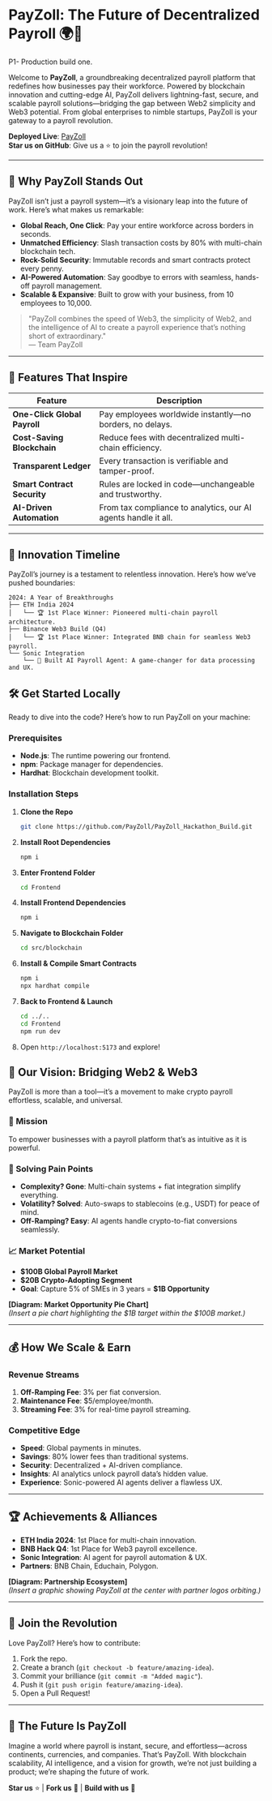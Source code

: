 # PayZoll: The Future of Decentralized Payroll 🌍💸
P1- Production build one.

Welcome to **PayZoll**, a groundbreaking decentralized payroll platform that redefines how businesses pay their workforce. Powered by blockchain innovation and cutting-edge AI, PayZoll delivers lightning-fast, secure, and scalable payroll solutions—bridging the gap between Web2 simplicity and Web3 potential. From global enterprises to nimble startups, PayZoll is your gateway to a payroll revolution.

**Deployed Live**: [PayZoll](https://payzoll-1-0-0.onrender.com/)  
**Star us on GitHub**: Give us a ⭐ to join the payroll revolution!

---

## 🌟 Why PayZoll Stands Out

PayZoll isn’t just a payroll system—it’s a visionary leap into the future of work. Here’s what makes us remarkable:

- **Global Reach, One Click**: Pay your entire workforce across borders in seconds.
- **Unmatched Efficiency**: Slash transaction costs by 80% with multi-chain blockchain tech.
- **Rock-Solid Security**: Immutable records and smart contracts protect every penny.
- **AI-Powered Automation**: Say goodbye to errors with seamless, hands-off payroll management.
- **Scalable & Expansive**: Built to grow with your business, from 10 employees to 10,000.

> "PayZoll combines the speed of Web3, the simplicity of Web2, and the intelligence of AI to create a payroll experience that’s nothing short of extraordinary."  
> — Team PayZoll

---

## 🎨 Features That Inspire

| Feature                  | Description                                                                 |
|--------------------------|-----------------------------------------------------------------------------|
| **One-Click Global Payroll** | Pay employees worldwide instantly—no borders, no delays.                  |
| **Cost-Saving Blockchain**   | Reduce fees with decentralized multi-chain efficiency.                   |
| **Transparent Ledger**       | Every transaction is verifiable and tamper-proof.                        |
| **Smart Contract Security**  | Rules are locked in code—unchangeable and trustworthy.                   |
| **AI-Driven Automation**     | From tax compliance to analytics, our AI agents handle it all.           |

---

## 🚀 Innovation Timeline

PayZoll’s journey is a testament to relentless innovation. Here’s how we’ve pushed boundaries:

```
2024: A Year of Breakthroughs
├── ETH India 2024
│   └── 🏆 1st Place Winner: Pioneered multi-chain payroll architecture.
├── Binance Web3 Build (Q4)
│   └── 🏆 1st Place Winner: Integrated BNB chain for seamless Web3 payroll.
└── Sonic Integration
    └── 🤖 Built AI Payroll Agent: A game-changer for data processing and UX.
```


## 🛠️ Get Started Locally

Ready to dive into the code? Here’s how to run PayZoll on your machine:

### Prerequisites
- **Node.js**: The runtime powering our frontend.
- **npm**: Package manager for dependencies.
- **Hardhat**: Blockchain development toolkit.

### Installation Steps
1. **Clone the Repo**  
   ```bash
   git clone https://github.com/PayZoll/PayZoll_Hackathon_Build.git
   ```
2. **Install Root Dependencies**  
   ```bash
   npm i
   ```
3. **Enter Frontend Folder**  
   ```bash
   cd Frontend
   ```
4. **Install Frontend Dependencies**  
   ```bash
   npm i
   ```
5. **Navigate to Blockchain Folder**  
   ```bash
   cd src/blockchain
   ```
6. **Install & Compile Smart Contracts**  
   ```bash
   npm i
   npx hardhat compile
   ```
7. **Back to Frontend & Launch**  
   ```bash
   cd ../..
   cd Frontend
   npm run dev
   ```
8. Open `http://localhost:5173` and explore!

## 🌉 Our Vision: Bridging Web2 & Web3

PayZoll is more than a tool—it’s a movement to make crypto payroll effortless, scalable, and universal.

### 🎯 Mission
To empower businesses with a payroll platform that’s as intuitive as it is powerful.

### 🔑 Solving Pain Points
- **Complexity? Gone**: Multi-chain systems + fiat integration simplify everything.
- **Volatility? Solved**: Auto-swaps to stablecoins (e.g., USDT) for peace of mind.
- **Off-Ramping? Easy**: AI agents handle crypto-to-fiat conversions seamlessly.

### 📈 Market Potential
- **$100B Global Payroll Market**
- **$20B Crypto-Adopting Segment**
- **Goal**: Capture 5% of SMEs in 3 years = **$1B Opportunity**

**[Diagram: Market Opportunity Pie Chart]**  
*(Insert a pie chart highlighting the $1B target within the $100B market.)*

---

## 💰 How We Scale & Earn

### Revenue Streams
1. **Off-Ramping Fee**: 3% per fiat conversion.
2. **Maintenance Fee**: $5/employee/month.
3. **Streaming Fee**: 3% for real-time payroll streaming.

### Competitive Edge
- **Speed**: Global payments in minutes.
- **Savings**: 80% lower fees than traditional systems.
- **Security**: Decentralized + AI-driven compliance.
- **Insights**: AI analytics unlock payroll data’s hidden value.
- **Experience**: Sonic-powered AI agents deliver a flawless UX.

---

## 🏆 Achievements & Alliances

- **ETH India 2024**: 1st Place for multi-chain innovation.
- **BNB Hack Q4**: 1st Place for Web3 payroll excellence.
- **Sonic Integration**: AI agent for payroll automation & UX.
- **Partners**: BNB Chain, Educhain, Polygon.

**[Diagram: Partnership Ecosystem]**  
*(Insert a graphic showing PayZoll at the center with partner logos orbiting.)*

---

## 🤝 Join the Revolution

Love PayZoll? Here’s how to contribute:
1. Fork the repo.
2. Create a branch (`git checkout -b feature/amazing-idea`).
3. Commit your brilliance (`git commit -m "Added magic"`).
4. Push it (`git push origin feature/amazing-idea`).
5. Open a Pull Request!

---

## 🔮 The Future Is PayZoll

Imagine a world where payroll is instant, secure, and effortless—across continents, currencies, and companies. That’s PayZoll. With blockchain scalability, AI intelligence, and a vision for growth, we’re not just building a product; we’re shaping the future of work.

**Star us** ⭐ | **Fork us** 🍴 | **Build with us** 🚀
